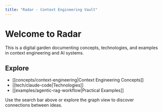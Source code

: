 ```yaml
---
title: "Radar - Context Engineering Vault"
---
```


# Welcome to Radar

This is a digital garden documenting concepts, technologies, and examples in context engineering and AI systems.

## Explore

- [[concepts/context-engineering|Context Engineering Concepts]]
- [[tech/claude-code|Technologies]]
- [[examples/agentic-rag-workflow|Practical Examples]]

Use the search bar above or explore the graph view to discover connections between ideas.
